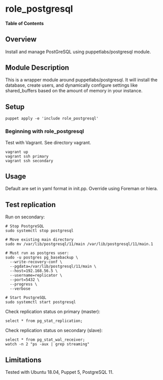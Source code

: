 # role_postgresql

#### Table of Contents

## Overview

Install and manage PostGreSQL using puppetlabs/postgresql module.

## Module Description

This is a wrapper module around puppetlabs/postgresql. It will install the database, create users, and dynamically configure settings like shared_buffers based on the amount of memory in your instance.

## Setup

    puppet apply -e 'include role_postgresql'

### Beginning with role_postgresql

Test with Vagrant. See directory vagrant.

    vagrant up
    vagrant ssh primary
    vagrant ssh secondary

## Usage

Default are set in yaml format in init.pp. Override using Foreman or hiera. 

## Test replication

Run on secondary:

    # Stop PostgreSQL
    sudo systemctl stop postgresql
    
    # Move existing main directory
    sudo mv /var/lib/postgresql/11/main /var/lib/postgresql/11/main.1

    # Must run as postgres user:
    sudo -u postgres pg_basebackup \
      --write-recovery-conf \
      --pgdata=/var/lib/postgresql/11/main \
      --host=192.168.56.5 \
      --username=replicator \
      --port=5432 \
      --progress \
      --verbose

    # Start PostgreSQL
    sudo systemctl start postgresql
    
Check replication status on primary (master):

    select * from pg_stat_replication;

Check replication status on secondary (slave):

    select * from pg_stat_wal_receiver;
    watch -n 2 "ps -aux | grep streaming"

## Limitations

Tested with Ubuntu 18.04, Puppet 5, PostgreSQL 11.

